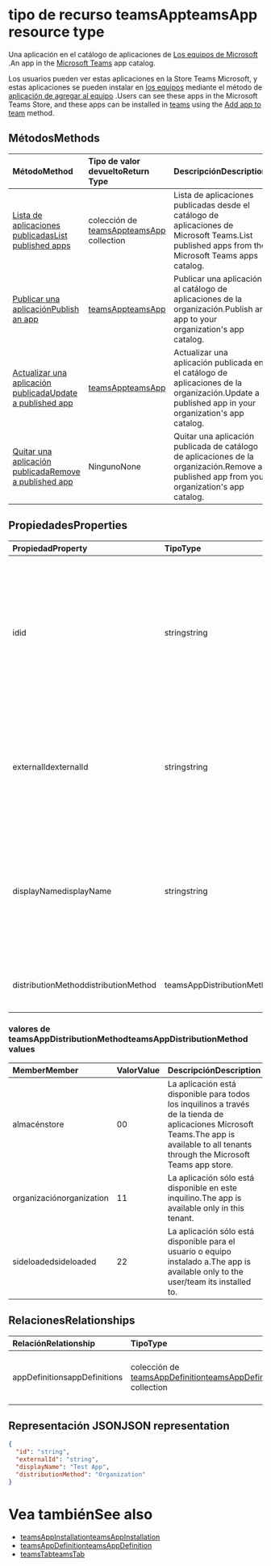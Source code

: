 # <a name="teamsapp-resource-type"></a><span data-ttu-id="1e6e5-101">tipo de recurso teamsApp</span><span class="sxs-lookup"><span data-stu-id="1e6e5-101">teamsApp resource type</span></span>



<span data-ttu-id="1e6e5-102">Una aplicación en el catálogo de aplicaciones de [Los equipos de Microsoft](teams_api_overview.md) .</span><span class="sxs-lookup"><span data-stu-id="1e6e5-102">An app in the [Microsoft Teams](teams_api_overview.md) app catalog.</span></span>

<span data-ttu-id="1e6e5-103">Los usuarios pueden ver estas aplicaciones en la Store Teams Microsoft, y estas aplicaciones se pueden instalar en [los equipos](team.md) mediante el método de [aplicación de agregar al equipo](../api/teamsappinstallation_add.md) .</span><span class="sxs-lookup"><span data-stu-id="1e6e5-103">Users can see these apps in the Microsoft Teams Store, and these apps can be installed in [teams](team.md) using the [Add app to team](../api/teamsappinstallation_add.md) method.</span></span>

## <a name="methods"></a><span data-ttu-id="1e6e5-104">Métodos</span><span class="sxs-lookup"><span data-stu-id="1e6e5-104">Methods</span></span>

| <span data-ttu-id="1e6e5-105">Método</span><span class="sxs-lookup"><span data-stu-id="1e6e5-105">Method</span></span>       | <span data-ttu-id="1e6e5-106">Tipo de valor devuelto</span><span class="sxs-lookup"><span data-stu-id="1e6e5-106">Return Type</span></span>  |<span data-ttu-id="1e6e5-107">Descripción</span><span class="sxs-lookup"><span data-stu-id="1e6e5-107">Description</span></span>|
|:---------------|:--------|:----------|
|[<span data-ttu-id="1e6e5-108">Lista de aplicaciones publicadas</span><span class="sxs-lookup"><span data-stu-id="1e6e5-108">List published apps</span></span>](../api/teamsapp_list.md) | <span data-ttu-id="1e6e5-109">colección de [teamsApp](teamsApp.md)</span><span class="sxs-lookup"><span data-stu-id="1e6e5-109">[teamsApp](teamsApp.md) collection</span></span> | <span data-ttu-id="1e6e5-110">Lista de aplicaciones publicadas desde el catálogo de aplicaciones de Microsoft Teams.</span><span class="sxs-lookup"><span data-stu-id="1e6e5-110">List published apps from the Microsoft Teams apps catalog.</span></span>|
|[<span data-ttu-id="1e6e5-111">Publicar una aplicación</span><span class="sxs-lookup"><span data-stu-id="1e6e5-111">Publish an app</span></span>](../api/teamsapp_publish.md) | [<span data-ttu-id="1e6e5-112">teamsApp</span><span class="sxs-lookup"><span data-stu-id="1e6e5-112">teamsApp</span></span>](teamsApp.md) | <span data-ttu-id="1e6e5-113">Publicar una aplicación al catálogo de aplicaciones de la organización.</span><span class="sxs-lookup"><span data-stu-id="1e6e5-113">Publish an app to your organization's app catalog.</span></span>|
|[<span data-ttu-id="1e6e5-114">Actualizar una aplicación publicada</span><span class="sxs-lookup"><span data-stu-id="1e6e5-114">Update a published app</span></span>](../api/teamsapp_update.md) | [<span data-ttu-id="1e6e5-115">teamsApp</span><span class="sxs-lookup"><span data-stu-id="1e6e5-115">teamsApp</span></span>](teamsApp.md) | <span data-ttu-id="1e6e5-116">Actualizar una aplicación publicada en el catálogo de aplicaciones de la organización.</span><span class="sxs-lookup"><span data-stu-id="1e6e5-116">Update a published app in your organization's app catalog.</span></span>|
|[<span data-ttu-id="1e6e5-117">Quitar una aplicación publicada</span><span class="sxs-lookup"><span data-stu-id="1e6e5-117">Remove a published app</span></span>](../api/teamsapp_delete.md) | <span data-ttu-id="1e6e5-118">Ninguno</span><span class="sxs-lookup"><span data-stu-id="1e6e5-118">None</span></span> | <span data-ttu-id="1e6e5-119">Quitar una aplicación publicada de catálogo de aplicaciones de la organización.</span><span class="sxs-lookup"><span data-stu-id="1e6e5-119">Remove a published app from your organization's app catalog.</span></span>|

## <a name="properties"></a><span data-ttu-id="1e6e5-120">Propiedades</span><span class="sxs-lookup"><span data-stu-id="1e6e5-120">Properties</span></span>

| <span data-ttu-id="1e6e5-121">Propiedad</span><span class="sxs-lookup"><span data-stu-id="1e6e5-121">Property</span></span>            | <span data-ttu-id="1e6e5-122">Tipo</span><span class="sxs-lookup"><span data-stu-id="1e6e5-122">Type</span></span>     | <span data-ttu-id="1e6e5-123">Descripción</span><span class="sxs-lookup"><span data-stu-id="1e6e5-123">Description</span></span> |
|:------------------- |:-------- |:----------- |
| <span data-ttu-id="1e6e5-124">id</span><span class="sxs-lookup"><span data-stu-id="1e6e5-124">id</span></span>                  | <span data-ttu-id="1e6e5-125">string</span><span class="sxs-lookup"><span data-stu-id="1e6e5-125">string</span></span>   | <span data-ttu-id="1e6e5-126">La aplicación de catálogo genera el identificador de la aplicación (diferente desde el identificador proporcionado para desarrolladores en el [paquete de la aplicación de los equipos de Microsoft zip](https://docs.microsoft.com/en-us/microsoftteams/platform/concepts/apps/apps-package).</span><span class="sxs-lookup"><span data-stu-id="1e6e5-126">The catalog app's generated app ID (different from the developer-provided ID in the [Microsoft Teams zip app package](https://docs.microsoft.com/en-us/microsoftteams/platform/concepts/apps/apps-package).</span></span> |
| <span data-ttu-id="1e6e5-127">externalId</span><span class="sxs-lookup"><span data-stu-id="1e6e5-127">externalId</span></span>          | <span data-ttu-id="1e6e5-128">string</span><span class="sxs-lookup"><span data-stu-id="1e6e5-128">string</span></span>   | <span data-ttu-id="1e6e5-129">El identificador del catálogo proporcionado por el desarrollador de aplicaciones en los [equipos de Microsoft zip de paquete de la aplicación](https://docs.microsoft.com/en-us/microsoftteams/platform/concepts/apps/apps-package).</span><span class="sxs-lookup"><span data-stu-id="1e6e5-129">The ID of the catalog provided by the app developer in the [Microsoft Teams zip app package](https://docs.microsoft.com/en-us/microsoftteams/platform/concepts/apps/apps-package).</span></span> |
| <span data-ttu-id="1e6e5-130">displayName</span><span class="sxs-lookup"><span data-stu-id="1e6e5-130">displayName</span></span>                | <span data-ttu-id="1e6e5-131">string</span><span class="sxs-lookup"><span data-stu-id="1e6e5-131">string</span></span>   | <span data-ttu-id="1e6e5-132">El nombre de la aplicación de catálogo proporcionada por el desarrollador de aplicaciones en los [equipos de Microsoft zip de paquete de la aplicación](https://docs.microsoft.com/en-us/microsoftteams/platform/concepts/apps/apps-package).</span><span class="sxs-lookup"><span data-stu-id="1e6e5-132">The name of the catalog app provided by the app developer in the [Microsoft Teams zip app package](https://docs.microsoft.com/en-us/microsoftteams/platform/concepts/apps/apps-package).</span></span> |
| <span data-ttu-id="1e6e5-133">distributionMethod</span><span class="sxs-lookup"><span data-stu-id="1e6e5-133">distributionMethod</span></span>  | <span data-ttu-id="1e6e5-134">teamsAppDistributionMethod</span><span class="sxs-lookup"><span data-stu-id="1e6e5-134">teamsAppDistributionMethod</span></span>     | <span data-ttu-id="1e6e5-135">El método de distribución para la aplicación.</span><span class="sxs-lookup"><span data-stu-id="1e6e5-135">The method of distribution for the app.</span></span> |

### <a name="teamsappdistributionmethod-values"></a><span data-ttu-id="1e6e5-136">valores de teamsAppDistributionMethod</span><span class="sxs-lookup"><span data-stu-id="1e6e5-136">teamsAppDistributionMethod values</span></span>

|<span data-ttu-id="1e6e5-137">Member</span><span class="sxs-lookup"><span data-stu-id="1e6e5-137">Member</span></span>|<span data-ttu-id="1e6e5-138">Valor</span><span class="sxs-lookup"><span data-stu-id="1e6e5-138">Value</span></span>|<span data-ttu-id="1e6e5-139">Descripción</span><span class="sxs-lookup"><span data-stu-id="1e6e5-139">Description</span></span>|
|:---|:---|:---|
|<span data-ttu-id="1e6e5-140">almacén</span><span class="sxs-lookup"><span data-stu-id="1e6e5-140">store</span></span>|<span data-ttu-id="1e6e5-141">0</span><span class="sxs-lookup"><span data-stu-id="1e6e5-141">0</span></span>| <span data-ttu-id="1e6e5-142">La aplicación está disponible para todos los inquilinos a través de la tienda de aplicaciones Microsoft Teams.</span><span class="sxs-lookup"><span data-stu-id="1e6e5-142">The app is available to all tenants through the Microsoft Teams app store.</span></span>|
|<span data-ttu-id="1e6e5-143">organización</span><span class="sxs-lookup"><span data-stu-id="1e6e5-143">organization</span></span>|<span data-ttu-id="1e6e5-144">1</span><span class="sxs-lookup"><span data-stu-id="1e6e5-144">1</span></span>|<span data-ttu-id="1e6e5-145">La aplicación sólo está disponible en este inquilino.</span><span class="sxs-lookup"><span data-stu-id="1e6e5-145">The app is available only in this tenant.</span></span>|
|<span data-ttu-id="1e6e5-146">sideloaded</span><span class="sxs-lookup"><span data-stu-id="1e6e5-146">sideloaded</span></span>|<span data-ttu-id="1e6e5-147">2</span><span class="sxs-lookup"><span data-stu-id="1e6e5-147">2</span></span>|<span data-ttu-id="1e6e5-148">La aplicación sólo está disponible para el usuario o equipo instalado a.</span><span class="sxs-lookup"><span data-stu-id="1e6e5-148">The app is available only to the user/team its installed to.</span></span>|

## <a name="relationships"></a><span data-ttu-id="1e6e5-149">Relaciones</span><span class="sxs-lookup"><span data-stu-id="1e6e5-149">Relationships</span></span>

| <span data-ttu-id="1e6e5-150">Relación</span><span class="sxs-lookup"><span data-stu-id="1e6e5-150">Relationship</span></span> | <span data-ttu-id="1e6e5-151">Tipo</span><span class="sxs-lookup"><span data-stu-id="1e6e5-151">Type</span></span>   | <span data-ttu-id="1e6e5-152">Descripción</span><span class="sxs-lookup"><span data-stu-id="1e6e5-152">Description</span></span> |
|:---------------|:--------|:----------|
|<span data-ttu-id="1e6e5-153">appDefinitions</span><span class="sxs-lookup"><span data-stu-id="1e6e5-153">appDefinitions</span></span>|<span data-ttu-id="1e6e5-154">colección de [teamsAppDefinition](teamsappdefinition.md)</span><span class="sxs-lookup"><span data-stu-id="1e6e5-154">[teamsAppDefinition](teamsappdefinition.md) collection</span></span>| <span data-ttu-id="1e6e5-155">Los detalles de cada versión de la aplicación.</span><span class="sxs-lookup"><span data-stu-id="1e6e5-155">The details for each version of the app.</span></span> |

## <a name="json-representation"></a><span data-ttu-id="1e6e5-156">Representación JSON</span><span class="sxs-lookup"><span data-stu-id="1e6e5-156">JSON representation</span></span>

<!-- {
  "blockType": "resource",
  "@odata.type": "microsoft.graph.teamsApp",
  "baseType": "microsoft.graph.entity"
}-->

```json
{
  "id": "string",
  "externalId": "string",
  "displayName": "Test App",
  "distributionMethod": "Organization"
}
```

# <a name="see-also"></a><span data-ttu-id="1e6e5-157">Vea también</span><span class="sxs-lookup"><span data-stu-id="1e6e5-157">See also</span></span>

- [<span data-ttu-id="1e6e5-158">teamsAppInstallation</span><span class="sxs-lookup"><span data-stu-id="1e6e5-158">teamsAppInstallation</span></span>](teamsappinstallation.md)
- [<span data-ttu-id="1e6e5-159">teamsAppDefinition</span><span class="sxs-lookup"><span data-stu-id="1e6e5-159">teamsAppDefinition</span></span>](teamsappdefinition.md)
- [<span data-ttu-id="1e6e5-160">teamsTab</span><span class="sxs-lookup"><span data-stu-id="1e6e5-160">teamsTab</span></span>](../resources/teamstab.md)

<!-- uuid: 8fcb5dbc-d5aa-4681-8e31-b001d5168d79
2015-10-25 14:57:30 UTC -->
<!-- {
  "type": "#page.annotation",
  "description": "teamsApp resource",
  "keywords": "",
  "section": "documentation",
  "tocPath": ""
}-->

